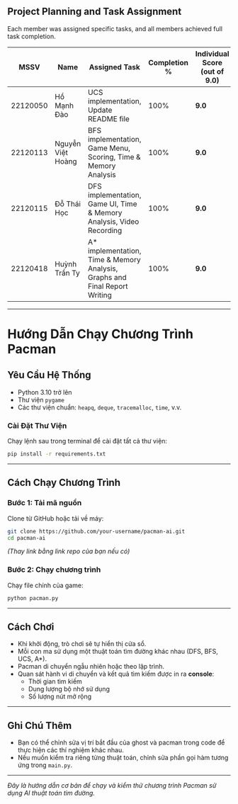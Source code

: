 ##  Project Planning and Task Assignment 

Each member was assigned specific tasks, and all members achieved full task completion.

| MSSV      | Name              | Assigned Task                                                                 | Completion % | Individual Score (out of 9.0) |
|-----------|-------------------|------------------------------------------------------------------------------|--------------|-------------------------------|
| 22120050  | Hồ Mạnh Đào       | UCS implementation, Update README file                                      | 100%         | **9.0**                       |
| 22120113  | Nguyễn Việt Hoàng | BFS implementation, Game Menu, Scoring, Time & Memory Analysis              | 100%         | **9.0**                       |
| 22120115  | Đỗ Thái Học       | DFS implementation, Game UI, Time & Memory Analysis, Video Recording        | 100%         | **9.0**                       |
| 22120418  | Huỳnh Trần Ty     | A* implementation, Time & Memory Analysis, Graphs and Final Report Writing  | 100%         | **9.0**                       |

---

#  Hướng Dẫn Chạy Chương Trình Pacman

##  Yêu Cầu Hệ Thống

- Python 3.10 trở lên
- Thư viện `pygame`
- Các thư viện chuẩn: `heapq`, `deque`, `tracemalloc`, `time`, v.v.

###  Cài Đặt Thư Viện

Chạy lệnh sau trong terminal để cài đặt tất cả thư viện:

```bash
pip install -r requirements.txt
```

---

##  Cách Chạy Chương Trình

### Bước 1: Tải mã nguồn

Clone từ GitHub hoặc tải về máy:

```bash
git clone https://github.com/your-username/pacman-ai.git
cd pacman-ai
```

*(Thay link bằng link repo của bạn nếu có)*

### Bước 2: Chạy chương trình

Chạy file chính của game:

```bash
python pacman.py
```

---

## Cách Chơi

- Khi khởi động, trò chơi sẽ tự hiển thị cửa sổ.
- Mỗi con ma sử dụng một thuật toán tìm đường khác nhau (DFS, BFS, UCS, A*).
- Pacman di chuyển ngẫu nhiên hoặc theo lập trình.
- Quan sát hành vi di chuyển và kết quả tìm kiếm được in ra **console**:  
  -  Thời gian tìm kiếm  
  -  Dung lượng bộ nhớ sử dụng  
  -  Số lượng nút mở rộng

---

##  Ghi Chú Thêm

- Bạn có thể chỉnh sửa vị trí bắt đầu của ghost và pacman trong code để thực hiện các thí nghiệm khác nhau.
- Nếu muốn kiểm tra riêng từng thuật toán, chỉnh sửa phần gọi hàm tương ứng trong `main.py`.

---

 *Đây là hướng dẫn cơ bản để chạy và kiểm thử chương trình Pacman sử dụng AI thuật toán tìm đường.*
